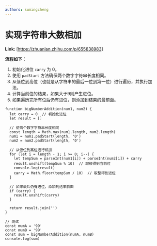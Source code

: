 ```yaml
---
authors: sumingcheng
---
```

# 实现字符串大数相加



 **Link:** [https://zhuanlan.zhihu.com/p/655838983]



**流程如下：**

1. 初始化进位 `carry` 为 0。
2. 使用 `padStart` 方法确保两个数字字符串长度相同。
3. 从低位到高位（也就是从字符串的最后一位到第一位）进行遍历，并执行加法。
4. 计算当前位的结果，如果大于9则产生进位。
5. 如果遍历完所有位后仍有进位，则添加到结果的最前面。

```
function bigNumberAddition(num1, num2) {
  let carry = 0  // 初始化进位
  let result = []

  // 使两个数字字符串长度相同
  const length = Math.max(num1.length, num2.length)
  num1 = num1.padStart(length, '0')
  num2 = num2.padStart(length, '0')

  // 从低位到高位进行相加
  for (let i = length - 1; i >= 0; i--) {
    let tempSum = parseInt(num1[i]) + parseInt(num2[i]) + carry
    result.unshift(tempSum % 10)  // 取模得到当前位
    console.log(result)
    carry = Math.floor(tempSum / 10)  // 取整得到进位
  }

  // 如果最后仍有进位，添加到结果前面
  if (carry) {
    result.unshift(carry)
  }

  return result.join('')
}

// 测试
const numA = '99'
const numB = '99'
const sum = bigNumberAddition(numA, numB)
console.log(sum)

```
